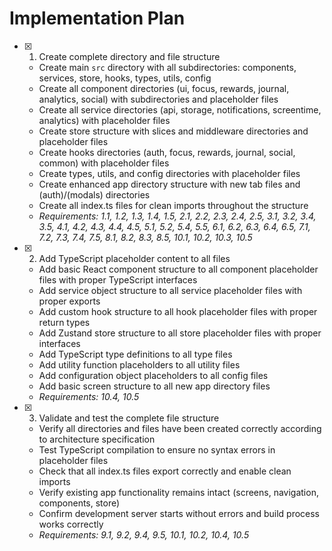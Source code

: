 # Implementation Plan

- [x] 1. Create complete directory and file structure
  - Create main `src` directory with all subdirectories: components, services, store, hooks, types, utils, config
  - Create all component directories (ui, focus, rewards, journal, analytics, social) with subdirectories and placeholder files
  - Create all service directories (api, storage, notifications, screentime, analytics) with placeholder files
  - Create store structure with slices and middleware directories and placeholder files
  - Create hooks directories (auth, focus, rewards, journal, social, common) with placeholder files
  - Create types, utils, and config directories with placeholder files
  - Create enhanced app directory structure with new tab files and (auth)/(modals) directories
  - Create all index.ts files for clean imports throughout the structure
  - _Requirements: 1.1, 1.2, 1.3, 1.4, 1.5, 2.1, 2.2, 2.3, 2.4, 2.5, 3.1, 3.2, 3.4, 3.5, 4.1, 4.2, 4.3, 4.4, 4.5, 5.1, 5.2, 5.4, 5.5, 6.1, 6.2, 6.3, 6.4, 6.5, 7.1, 7.2, 7.3, 7.4, 7.5, 8.1, 8.2, 8.3, 8.5, 10.1, 10.2, 10.3, 10.5_

- [x] 2. Add TypeScript placeholder content to all files
  - Add basic React component structure to all component placeholder files with proper TypeScript interfaces
  - Add service object structure to all service placeholder files with proper exports
  - Add custom hook structure to all hook placeholder files with proper return types
  - Add Zustand store structure to all store placeholder files with proper interfaces
  - Add TypeScript type definitions to all type files
  - Add utility function placeholders to all utility files
  - Add configuration object placeholders to all config files
  - Add basic screen structure to all new app directory files
  - _Requirements: 10.4, 10.5_

- [x] 3. Validate and test the complete file structure
  - Verify all directories and files have been created correctly according to architecture specification
  - Test TypeScript compilation to ensure no syntax errors in placeholder files
  - Check that all index.ts files export correctly and enable clean imports
  - Verify existing app functionality remains intact (screens, navigation, components, store)
  - Confirm development server starts without errors and build process works correctly
  - _Requirements: 9.1, 9.2, 9.4, 9.5, 10.1, 10.2, 10.4, 10.5_